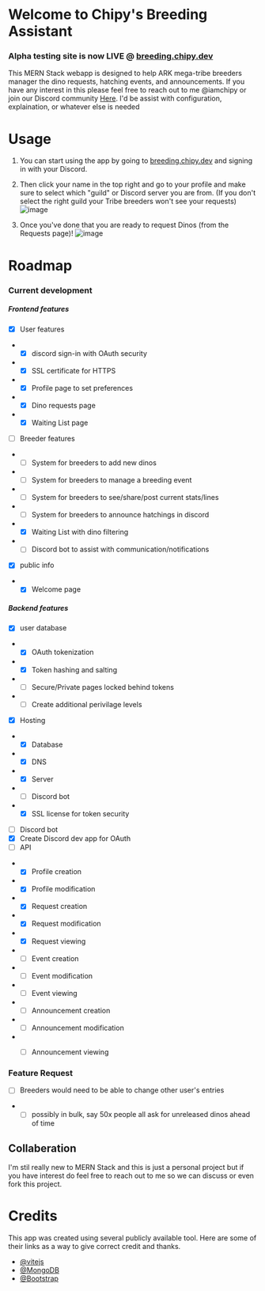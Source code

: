 # Welcome to Chipy's Breeding Assistant
### Alpha testing site is now LIVE @ [breeding.chipy.dev](https://breeding.chipy.dev)

This MERN Stack webapp is designed to help ARK mega-tribe breeders manager the dino requests, hatching events, and announcements. If you have any interest in this please feel free to reach out to me @iamchipy or join our Discord community [Here](https://discord.gg/jvYkSRq). I'd be assist with configuration, explaination, or whatever else is needed

# Usage

1. You can start using the app by going to [breeding.chipy.dev](https://breeding.chipy.dev) and signing in with your Discord. 
2. Then click your name in the top right and go to your profile and make sure to select which "guild" or Discord server you are from. (If you don't select the right guild your Tribe breeders won't see your requests)
![image](https://github.com/iamchipy/chipys-breeding-manager/assets/1663877/49ac4ec3-fb9f-4b8c-a301-d1ab4bf2bcb2)

3. Once you've done that you are ready to request Dinos (from the Requests page)!
![image](https://github.com/iamchipy/chipys-breeding-manager/assets/1663877/0ee2b50d-56d8-4ef8-a684-6fd8d8c79e00)



# Roadmap

### Current development

##### Frontend features
- [X] User features
- - [X] discord sign-in with OAuth security
- - [X] SSL certificate for HTTPS
- - [X] Profile page to set preferences
- - [X] Dino requests page
- - [X] Waiting List page
- [ ] Breeder features
- - [ ] System for breeders to add new dinos
- - [ ] System for breeders to manage a breeding event
- - [ ] System for breeders to see/share/post current stats/lines
- - [ ] System for breeders to announce hatchings in discord
- - [X] Waiting List with dino filtering
- - [ ] Discord bot to assist with communication/notifications
- [X] public info
- - [X] Welcome page

##### Backend features
- [X] user database
- - [X] OAuth tokenization
- - [X] Token hashing and salting
- - [ ] Secure/Private pages locked behind tokens
- - [ ] Create additional perivilage levels
- [X] Hosting
- - [X] Database
- - [X] DNS
- - [X] Server
- - [ ] Discord bot
- - [X] SSL license for token security 
- [ ] Discord bot
- [X] Create Discord dev app for OAuth
- [ ] API
- - [X] Profile creation
- - [X] Profile modification
- - [X] Request creation
- - [X] Request modification
- - [X] Request viewing
- - [ ] Event creation
- - [ ] Event modification
- - [ ] Event viewing
- - [ ] Announcement creation
- - [ ] Announcement modification
- - [ ] Announcement viewing


### Feature Request
- [ ] Breeders would need to be able to change other user's entries
- - [ ] possibly in bulk, say 50x people all ask for unreleased dinos ahead of time

## Collaberation

I'm stil really new to MERN Stack and this is just a personal project but if you have interest do feel free to reach out to me so we can discuss or even fork this project.

# Credits

This app was created using several publicly available tool. Here are some of their links as a way to give correct credit and thanks.

- [@vitejs](https://github.com/vitejs/vite-plugin-react/tree/main)
- [@MongoDB](https://cloud.mongodb.com)
- [@Bootstrap](https://getbootstrap.com)
